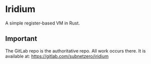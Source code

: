 # Iridium
A simple register-based VM in Rust.

## Important
The GitLab repo is the authoritative repo. All work occurs there. It is available at: https://gitlab.com/subnetzero/iridium

## 

